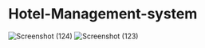 # Hotel-Management-system
![Screenshot (124)](https://github.com/user-attachments/assets/03068ad2-ed82-4918-bcf1-59879d4399cc)
![Screenshot (123)](https://github.com/user-attachments/assets/dc284fb2-9786-46cc-95fa-3061ad1a5357)
